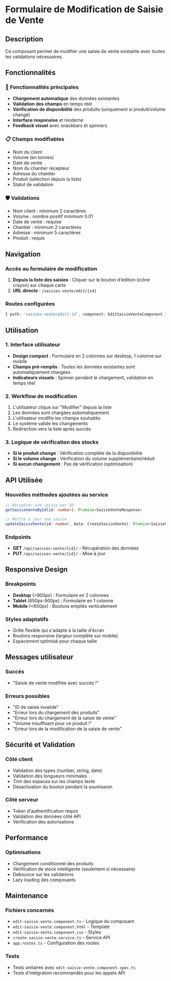 # Formulaire de Modification de Saisie de Vente

## Description
Ce composant permet de modifier une saisie de vente existante avec toutes les validations nécessaires.

## Fonctionnalités

### 🎯 Fonctionnalités principales
- **Chargement automatique** des données existantes
- **Validation des champs** en temps réel
- **Vérification de disponibilité** des produits (uniquement si produit/volume changé)
- **Interface responsive** et moderne
- **Feedback visuel** avec snackbars et spinners

### 📋 Champs modifiables
- Nom du client
- Volume (en tonnes)
- Date de vente
- Nom du chantier récepteur
- Adresse du chantier
- Produit (sélection depuis la liste)
- Statut de validation

### 🛡️ Validations
- Nom client : minimum 2 caractères
- Volume : nombre positif minimum 0.01
- Date de vente : requise
- Chantier : minimum 2 caractères
- Adresse : minimum 5 caractères
- Produit : requis

## Navigation

### Accès au formulaire de modification
1. **Depuis la liste des saisies** : Cliquer sur le bouton d'édition (icône crayon) sur chaque carte
2. **URL directe** : `/saisies-vente/edit/{id}`

### Routes configurées
```typescript
{ path: 'saisies-vente/edit/:id', component: EditSaisieVenteComponent }
```

## Utilisation

### 1. Interface utilisateur
- **Design compact** : Formulaire en 2 colonnes sur desktop, 1 colonne sur mobile
- **Champs pré-remplis** : Toutes les données existantes sont automatiquement chargées
- **Indicateurs visuels** : Spinner pendant le chargement, validation en temps réel

### 2. Workflow de modification
1. L'utilisateur clique sur "Modifier" depuis la liste
2. Les données sont chargées automatiquement
3. L'utilisateur modifie les champs souhaités
4. Le système valide les changements
5. Redirection vers la liste après succès

### 3. Logique de vérification des stocks
- **Si le produit change** : Vérification complète de la disponibilité
- **Si le volume change** : Vérification du volume supplémentaire/réduit
- **Si aucun changement** : Pas de vérification (optimisation)

## API Utilisée

### Nouvelles méthodes ajoutées au service
```typescript
// Récupérer une saisie par ID
getSaisieVenteById(id: number): Promise<SaisieVenteResponse>

// Mettre à jour une saisie
updateSaisieVente(id: number, data: CreateSaisieVente): Promise<SaisieVenteResponse>
```

### Endpoints
- **GET** `/api/saisies-vente/{id}/` - Récupération des données
- **PUT** `/api/saisies-vente/{id}/` - Mise à jour

## Responsive Design

### Breakpoints
- **Desktop** (>900px) : Formulaire en 2 colonnes
- **Tablet** (650px-900px) : Formulaire en 1 colonne
- **Mobile** (<650px) : Boutons empilés verticalement

### Styles adaptatifs
- Grille flexible qui s'adapte à la taille d'écran
- Boutons responsive (largeur complète sur mobile)
- Espacement optimisé pour chaque taille

## Messages utilisateur

### Succès
- "Saisie de vente modifiée avec succès !"

### Erreurs possibles
- "ID de saisie invalide"
- "Erreur lors du chargement des produits"
- "Erreur lors du chargement de la saisie de vente"
- "Volume insuffisant pour ce produit !"
- "Erreur lors de la modification de la saisie de vente"

## Sécurité et Validation

### Côté client
- Validation des types (number, string, date)
- Validation des longueurs minimales
- Trim des espaces sur les champs texte
- Désactivation du bouton pendant la soumission

### Côté serveur
- Token d'authentification requis
- Validation des données côté API
- Vérification des autorisations

## Performance

### Optimisations
- Chargement conditionnel des produits
- Vérification de stock intelligente (seulement si nécessaire)
- Debounce sur les validations
- Lazy loading des composants

## Maintenance

### Fichiers concernés
- `edit-saisie-vente.component.ts` - Logique du composant
- `edit-saisie-vente.component.html` - Template
- `edit-saisie-vente.component.css` - Styles
- `create-saisie-vente.service.ts` - Service API
- `app.routes.ts` - Configuration des routes

### Tests
- Tests unitaires avec `edit-saisie-vente.component.spec.ts`
- Tests d'intégration recommandés pour les appels API
